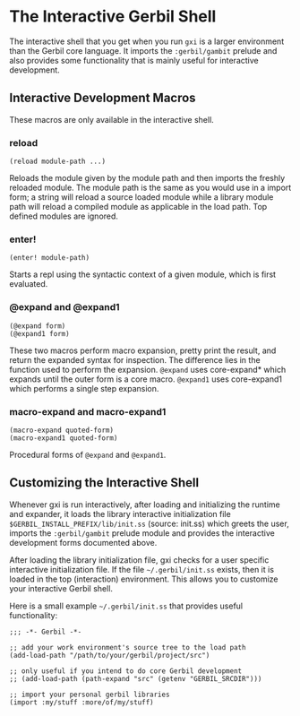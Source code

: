 # The Interactive Gerbil Shell

The interactive shell that you get when you run `gxi` is a larger environment than the Gerbil core language. It imports the `:gerbil/gambit` prelude and also provides some functionality that is mainly useful for interactive development.

## Interactive Development Macros

These macros are only available in the interactive shell.

### reload

```
(reload module-path ...)
```

Reloads the module given by the module path and then imports the freshly reloaded module. The module path is the same as you would use in a import form; a string will reload a source loaded module while a library module path will reload a compiled module as applicable in the load path. Top defined modules are ignored.

### enter!

```
(enter! module-path)
```

Starts a repl using the syntactic context of a given module, which is first evaluated.

### @expand and @expand1

```
(@expand form)
(@expand1 form)
```

These two macros perform macro expansion, pretty print the result, and return the expanded syntax for inspection. The difference lies in the function used to perform the expansion. `@expand` uses core-expand* which expands until the outer form is a core macro. `@expand1` uses core-expand1 which performs a single step expansion.

### macro-expand and macro-expand1

```
(macro-expand quoted-form)
(macro-expand1 quoted-form)
```

Procedural forms of `@expand` and `@expand1`.

## Customizing the Interactive Shell

Whenever gxi is run interactively, after loading and initializing the runtime and expander, it loads the library interactive initialization file `$GERBIL_INSTALL_PREFIX/lib/init.ss` (source: init.ss) which greets the user, imports the `:gerbil/gambit` prelude module and provides the interactive development forms documented above.

After loading the library initialization file, gxi checks for a user specific interactive initialization file. If the file `~/.gerbil/init.ss` exists, then it is loaded in the top (interaction) environment. This allows you to customize your interactive Gerbil shell.

Here is a small example `~/.gerbil/init.ss` that provides useful functionality:

```
;;; -*- Gerbil -*-

;; add your work environment's source tree to the load path
(add-load-path "/path/to/your/gerbil/project/src")

;; only useful if you intend to do core Gerbil development
;; (add-load-path (path-expand "src" (getenv "GERBIL_SRCDIR")))

;; import your personal gerbil libraries
(import :my/stuff :more/of/my/stuff)
```

